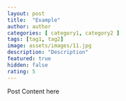 ```yaml
---
layout: post
title:  "Example"
author: author
categories: [ category1, category2 ]
tags: [tag1, tag2]
image: assets/images/11.jpg
description: "Description"
featured: true
hidden: false
rating: 5
---
```


Post Content here
